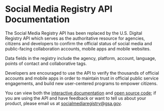 # Social Media Registry API Documentation

The Social Media Registry API has been replaced by the U.S. Digital Registry API which serves as the authoritative resource for agencies, citizens and developers to confirm the official status of social media and public-facing collaboration accounts, mobile apps and mobile websites.

Data fields in the registry include the agency, platform, account, language, points of contact and collaborative tags.

Developers are encouraged to use the API to verify the thousands of official accounts and mobile apps in order to maintain trust in official public service engagements, and build new user-centered programs to empower citizens.

You can view both the [interactive documentation](https://usdigitalregistry.digitalgov.gov/) and [open source code](https://github.com/GSA/social-media-registry); if you are using the API and have feedback or want to tell us about your product, please email us at <socialmediaregistry@gsa.gov>. 
